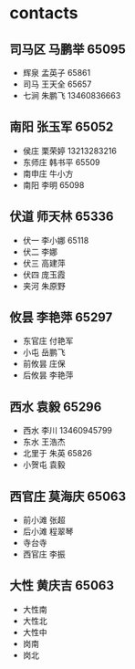 # contacts

## 司马区 马鹏举 65095
* 辉泉 孟英子 65861
* 司马 王天全 65657
* 七涧 朱鹏飞 13460836663

## 南阳  张玉军 65052
* 侯庄 栗荣婷 13213283216
* 东师庄 韩书平 65509
* 南申庄 牛小方
* 南阳 李明 65098

## 伏道 师天林 65336
* 伏一 李小娜 65118
* 伏二 李娜
* 伏三 高建萍
* 伏四 庞玉霞
* 夹河 朱原野

## 攸昙 李艳萍 65297
* 东官庄 付艳军
* 小屯 岳鹏飞
* 前攸昙 庄保
* 后攸昙 李艳萍

## 西水 袁毅 65296
* 西水 李川 13460945799
* 东水 王浩杰 
* 北里于 朱英 65826
* 小贺屯 袁毅

## 西官庄 莫海庆 65063
* 前小滩 张超
* 后小滩 程翠琴
* 寺台寺
* 西官庄 李振

## 大性 黄庆吉 65063
* 大性南
* 大性北
* 大性中
* 岗南
* 岗北
